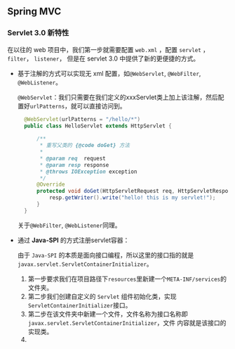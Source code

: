 ## Spring MVC

### Servlet 3.0 新特性
在以往的 web 项目中，我们第一步就需要配置 `web.xml` ，配置 `servlet` ， `filter`， `listener`，
但是在 servlet 3.0 中提供了新的更便捷的方式。

- 基于注解的方式可以实现无 xml 配置，如`@WebServlet`, `@WebFilter`, `@WebListener`。

    `@WebServlet`：我们只需要在我们定义的xxxServlet类上加上该注解，然后配置好`urlPatterns`，就可以直接访问到。
    ```java
      @WebServlet(urlPatterns = "/hello/*")
      public class HelloServlet extends HttpServlet {
      
          /**
           * 重写父类的 {@code doGet} 方法
           *
           * @param req  request
           * @param resp response
           * @throws IOException exception
           */
          @Override
          protected void doGet(HttpServletRequest req, HttpServletResponse resp) throws IOException {
              resp.getWriter().write("hello! this is my servlet!");
          }
      }
    ```
    关于`@WebFilter`, `@WebListener`同理。
    
- 通过 **Java-SPI** 的方式注册servlet容器：

    由于 `Java-SPI` 的本质是面向接口编程，所以这里的接口指的就是`javax.servlet.ServletContainerInitializer`。

    1. 第一步要求我们在项目路径下`resources`里新建一个`META-INF/services`的文件夹。
    2. 第二步我们创建自定义的 `Servlet` 组件初始化类，实现`ServletContainerInitializer`接口。
    3. 第二步在该文件夹中新建一个文件，文件名称为接口名称即`javax.servlet.ServletContainerInitializer`，文件
    内容就是该接口的实现类。
    4. 
    